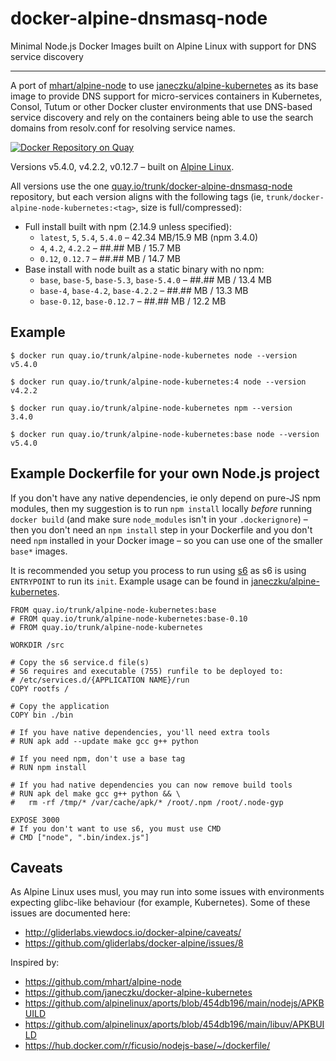# docker-alpine-dnsmasq-node
Minimal Node.js Docker Images built on Alpine Linux with support for DNS service discovery

---------------------------------------------------------

A port of [mhart/alpine-node](https://hub.docker.com/r/mhart/alpine-node/) to
use [janeczku/alpine-kubernetes](https://hub.docker.com/r/janeczku/alpine-kubernetes/)
as its base image
to provide DNS support for  micro-services containers in Kubernetes, Consol,
Tutum or other Docker cluster environments that use DNS-based service discovery
and rely on the containers being able to use the search domains from resolv.conf
for resolving service names.

[![Docker Repository on Quay](https://quay.io/repository/republicwealth/alpine-dnsmasq-node/status "Docker Repository on Quay")](https://quay.io/repository/republicwealth/alpine-dnsmasq-node)

Versions v5.4.0, v4.2.2, v0.12.7 – built on [Alpine Linux](https://alpinelinux.org/).

All versions use the one [quay.io/trunk/docker-alpine-dnsmasq-node](https://quay.io/repository/republicwealth/alpine-dnsmasq-node/)
repository, but each version aligns with the following tags (ie, `trunk/docker-alpine-node-kubernetes:<tag>`, size is full/compressed):

- Full install built with npm (2.14.9 unless specified):
  - `latest`, `5`, `5.4`, `5.4.0` – 42.34 MB/15.9 MB (npm 3.4.0)
  - `4`, `4.2`, `4.2.2` – ##.## MB / 15.7 MB
  - `0.12`, `0.12.7` – ##.## MB / 14.7 MB
- Base install with node built as a static binary with no npm:
  - `base`, `base-5`, `base-5.3`, `base-5.4.0` – ##.## MB / 13.4 MB
  - `base-4`, `base-4.2`, `base-4.2.2` – ##.## MB / 13.3 MB
  - `base-0.12`, `base-0.12.7` – ##.## MB / 12.2 MB

Example
-------

    $ docker run quay.io/trunk/alpine-node-kubernetes node --version
    v5.4.0

    $ docker run quay.io/trunk/alpine-node-kubernetes:4 node --version
    v4.2.2

    $ docker run quay.io/trunk/alpine-node-kubernetes npm --version
    3.4.0

    $ docker run quay.io/trunk/alpine-node-kubernetes:base node --version
    v5.4.0

Example Dockerfile for your own Node.js project
-----------------------------------------------

If you don't have any native dependencies, ie only depend on pure-JS npm
modules, then my suggestion is to run `npm install` locally *before* running
`docker build` (and make sure `node_modules` isn't in your `.dockerignore`) –
then you don't need an `npm install` step in your Dockerfile and you don't need
`npm` installed in your Docker image – so you can use one of the smaller
`base*` images.

It is recommended you setup you process to run using [s6](http://skarnet.org/software/s6/)
as s6 is using `ENTRYPOINT` to run its `init`. Example usage can be found in 
[janeczku/alpine-kubernetes](https://hub.docker.com/r/janeczku/alpine-kubernetes/).

    FROM quay.io/trunk/alpine-node-kubernetes:base
    # FROM quay.io/trunk/alpine-node-kubernetes:base-0.10
    # FROM quay.io/trunk/alpine-node-kubernetes

    WORKDIR /src
    
    # Copy the s6 service.d file(s)
    # S6 requires and executable (755) runfile to be deployed to:
    # /etc/services.d/{APPLICATION NAME}/run
    COPY rootfs /
    
    # Copy the application
    COPY bin ./bin

    # If you have native dependencies, you'll need extra tools
    # RUN apk add --update make gcc g++ python

    # If you need npm, don't use a base tag
    # RUN npm install

    # If you had native dependencies you can now remove build tools
    # RUN apk del make gcc g++ python && \
    #   rm -rf /tmp/* /var/cache/apk/* /root/.npm /root/.node-gyp

    EXPOSE 3000
    # If you don't want to use s6, you must use CMD
    # CMD ["node", ".bin/index.js"]

Caveats
-------

As Alpine Linux uses musl, you may run into some issues with environments
expecting glibc-like behaviour (for example, Kubernetes). Some of these issues
are documented here:

- http://gliderlabs.viewdocs.io/docker-alpine/caveats/
- https://github.com/gliderlabs/docker-alpine/issues/8

Inspired by:

- https://github.com/mhart/alpine-node
- https://github.com/janeczku/docker-alpine-kubernetes
- https://github.com/alpinelinux/aports/blob/454db196/main/nodejs/APKBUILD
- https://github.com/alpinelinux/aports/blob/454db196/main/libuv/APKBUILD
- https://hub.docker.com/r/ficusio/nodejs-base/~/dockerfile/
